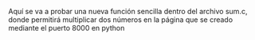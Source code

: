 Aquí se va a probar una nueva función sencilla dentro del
archivo sum.c, donde permitirá multiplicar dos números en la página que se creado
mediante el puerto 8000 en python

